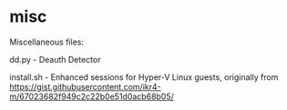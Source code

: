 # misc

Miscellaneous files:

dd.py - Deauth Detector

install.sh - Enhanced sessions for Hyper-V Linux guests, originally from https://gist.githubusercontent.com/ikr4-m/67023682f949c2c22b0e51d0acb68b05/
